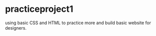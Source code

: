 # practiceproject1
using basic CSS and HTML to practice more and build  basic website for designers.
